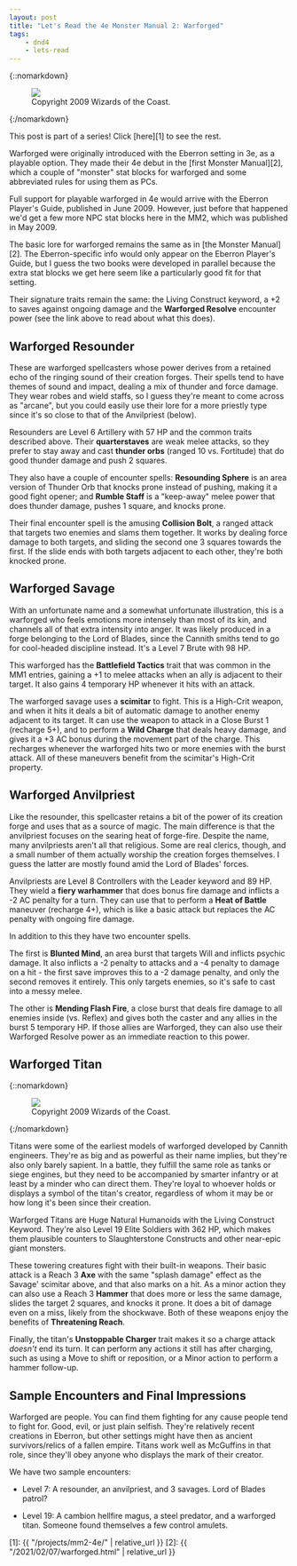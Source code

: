 ```yaml
---
layout: post
title: "Let's Read the 4e Monster Manual 2: Warforged"
tags:
    - dnd4
    - lets-read
---
```


{::nomarkdown}
<figure class="center">
  <img src="{{ "/assets/wir-mm2-4e-warforged.png" | absolute_url }}"/>
  <figcaption>
    Copyright 2009 Wizards of the Coast.
  </figcaption>
</figure>
{:/nomarkdown}

This post is part of a series! Click [here][1] to see the rest.

Warforged were originally introduced with the Eberron setting in 3e, as a
playable option. They made their 4e debut in the [first Monster Manual][2],
which a couple of "monster" stat blocks for warforged and some abbreviated rules
for using them as PCs.

Full support for playable warforged in 4e would arrive with the Eberron Player's
Guide, published in June 2009. However, just before that happened we'd get a few
more NPC stat blocks here in the MM2, which was published in May 2009.

The basic lore for warforged remains the same as in [the Monster Manual][2]. The
Eberron-specific info would only appear on the Eberron Player's Guide, but I
guess the two books were developed in parallel because the extra stat blocks we
get here seem like a particularly good fit for that setting.

Their signature traits remain the same: the Living Construct keyword, a +2 to
saves against ongoing damage and the **Warforged Resolve** encounter power (see
the link above to read about what this does).

## Warforged Resounder

These are warforged spellcasters whose power derives from a retained echo of the
ringing sound of their creation forges. Their spells tend to have themes of
sound and impact, dealing a mix of thunder and force damage. They wear robes and
wield staffs, so I guess they're meant to come across as "arcane", but you could
easily use their lore for a more priestly type since it's so close to that of
the Anvilpriest (below).

Resounders are Level 6 Artillery with 57 HP and the common traits described
above. Their **quarterstaves** are weak melee attacks, so they prefer to stay
away and cast **thunder orbs** (ranged 10 vs. Fortitude) that do good thunder
damage and push 2 squares.

They also have a couple of encounter spells: **Resounding Sphere** is an area
version of Thunder Orb that knocks prone instead of pushing, making it a good
fight opener; and **Rumble Staff** is a "keep-away" melee power that does
thunder damage, pushes 1 square, and knocks prone.

Their final encounter spell is the amusing **Collision Bolt**, a ranged attack
that targets two enemies and slams them together. It works by dealing force
damage to both targets, and sliding the second one 3 squares towards the
first. If the slide ends with both targets adjacent to each other, they're both
knocked prone.

## Warforged Savage

With an unfortunate name and a somewhat unfortunate illustration, this is a
warforged who feels emotions more intensely than most of its kin, and channels
all of that extra intensity into anger. It was likely produced in a forge
belonging to the Lord of Blades, since the Cannith smiths tend to go for
cool-headed discipline instead. It's a Level 7 Brute with 98 HP.

This warforged has the **Battlefield Tactics** trait that was common in the MM1
entries, gaining a +1 to melee attacks when an ally is adjacent to their
target. It also gains 4 temporary HP whenever it hits with an attack.

The warforged savage uses a **scimitar** to fight. This is a High-Crit weapon,
and when it hits it deals a bit of automatic damage to another enemy adjacent to
its target. It can use the weapon to attack in a Close Burst 1 (recharge 5+),
and to perform a **Wild Charge** that deals heavy damage, and gives it a +3 AC
bonus during the movement part of the charge. This recharges whenever the
warforged hits two or more enemies with the burst attack. All of these maneuvers
benefit from the scimitar's High-Crit property.

## Warforged Anvilpriest

Like the resounder, this spellcaster retains a bit of the power of its creation
forge and uses that as a source of magic. The main difference is that the
anvilpriest focuses on the searing heat of forge-fire. Despite the name, many
anvilpriests aren't all that religious. Some are real clerics, though, and a
small number of them actually worship the creation forges themselves. I guess
the latter are mostly found amid the Lord of Blades' forces.

Anvilpriests are Level 8 Controllers with the Leader keyword and 89 HP. They
wield a **fiery warhammer** that does bonus fire damage and inflicts a -2 AC
penalty for a turn. They can use that to perform a **Heat of Battle** maneuver
(recharge 4+), which is like a basic attack but replaces the AC penalty with
ongoing fire damage.

In addition to this they have two encounter spells.

The first is **Blunted Mind**, an area burst that targets Will and inflicts
psychic damage. It also inflicts a -2 penalty to attacks and a -4 penalty to
damage on a hit - the first save improves this to a -2 damage penalty, and only
the second removes it entirely. This only targets enemies, so it's safe to cast
into a messy melee.

The other is **Mending Flash Fire**, a close burst that deals fire damage to all
enemies inside (vs. Reflex) and gives both the caster and any allies in the
burst 5 temporary HP. If those allies are Warforged, they can also use their
Warforged Resolve power as an immediate reaction to this power.

## Warforged Titan

{::nomarkdown}
<figure class="center">
  <img src="{{ "/assets/wir-mm2-4e-warforged-titan.png" | absolute_url }}"/>
  <figcaption>
    Copyright 2009 Wizards of the Coast.
  </figcaption>
</figure>
{:/nomarkdown}

Titans were some of the earliest models of warforged developed by Cannith
engineers. They're as big and as powerful as their name implies, but they're
also only barely sapient. In a battle, they fulfill the same role as tanks or
siege engines, but they need to be accompanied by smarter infantry or at least
by a minder who can direct them. They're loyal to whoever holds or displays a
symbol of the titan's creator, regardless of whom it may be or how long it's
been since their creation.

Warforged Titans are Huge Natural Humanoids with the Living Construct
Keyword. They're also Level 19 Elite Soldiers with 362 HP, which makes them
plausible counters to Slaughterstone Constructs and other near-epic giant
monsters.

These towering creatures fight with their built-in weapons. Their basic attack
is a Reach 3 **Axe** with the same "splash damage" effect as the Savage'
scimitar above, and that also marks on a hit. As a minor action they can also
use a Reach 3 **Hammer** that does more or less the same damage, slides the
target 2 squares, and knocks it prone. It does a bit of damage even on a miss,
likely from the shockwave. Both of these weapons enjoy the benefits of
**Threatening Reach**.

Finally, the titan's **Unstoppable Charger** trait makes it so a charge attack
_doesn't_ end its turn. It can perform any actions it still has after charging,
such as using a Move to shift or reposition, or a Minor action to perform a
hammer follow-up.

## Sample Encounters and Final Impressions

Warforged are people. You can find them fighting for any cause people tend to
fight for. Good, evil, or just plain selfish. They're relatively recent
creations in Eberron, but other settings might have then as ancient
survivors/relics of a fallen empire. Titans work well as McGuffins in that role,
since they'll obey anyone who displays the mark of their creator.

We have two sample encounters:

- Level 7: A resounder, an anvilpriest, and 3 savages. Lord of Blades patrol?

- Level 19: A cambion hellfire magus, a steel predator, and a warforged
  titan. Someone found themselves a few control amulets.

[1]: {{ "/projects/mm2-4e/" | relative_url }}
[2]: {{ "/2021/02/07/warforged.html" | relative_url }}
